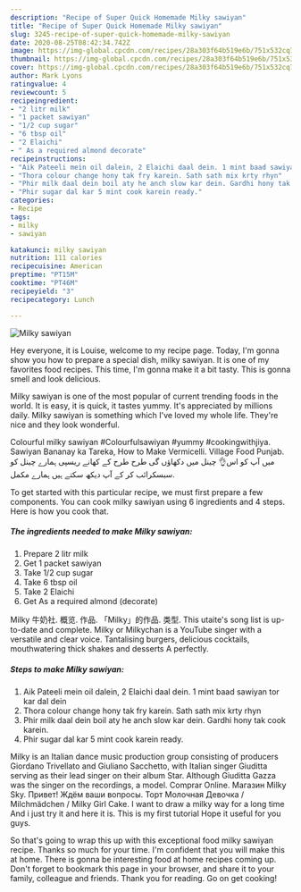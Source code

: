 ```yaml
---
description: "Recipe of Super Quick Homemade Milky sawiyan"
title: "Recipe of Super Quick Homemade Milky sawiyan"
slug: 3245-recipe-of-super-quick-homemade-milky-sawiyan
date: 2020-08-25T08:42:34.742Z
image: https://img-global.cpcdn.com/recipes/28a303f64b519e6b/751x532cq70/milky-sawiyan-recipe-main-photo.jpg
thumbnail: https://img-global.cpcdn.com/recipes/28a303f64b519e6b/751x532cq70/milky-sawiyan-recipe-main-photo.jpg
cover: https://img-global.cpcdn.com/recipes/28a303f64b519e6b/751x532cq70/milky-sawiyan-recipe-main-photo.jpg
author: Mark Lyons
ratingvalue: 4
reviewcount: 5
recipeingredient:
- "2 litr milk"
- "1 packet sawiyan"
- "1/2 cup sugar"
- "6 tbsp oil"
- "2 Elaichi"
- " As a required almond decorate"
recipeinstructions:
- "Aik Pateeli mein oil dalein, 2 Elaichi daal dein. 1 mint baad sawiyan tor kar dal dein"
- "Thora colour change hony tak fry karein. Sath sath mix krty rhyn"
- "Phir milk daal dein boil aty he anch slow kar dein. Gardhi hony tak cook karein."
- "Phir sugar dal kar 5 mint cook karein ready."
categories:
- Recipe
tags:
- milky
- sawiyan

katakunci: milky sawiyan 
nutrition: 111 calories
recipecuisine: American
preptime: "PT15M"
cooktime: "PT46M"
recipeyield: "3"
recipecategory: Lunch

---
```



![Milky sawiyan](https://img-global.cpcdn.com/recipes/28a303f64b519e6b/751x532cq70/milky-sawiyan-recipe-main-photo.jpg)

Hey everyone, it is Louise, welcome to my recipe page. Today, I'm gonna show you how to prepare a special dish, milky sawiyan. It is one of my favorites food recipes. This time, I'm gonna make it a bit tasty. This is gonna smell and look delicious.

Milky sawiyan is one of the most popular of current trending foods in the world. It is easy, it is quick, it tastes yummy. It's appreciated by millions daily. Milky sawiyan is something which I've loved my whole life. They're nice and they look wonderful.

Colourful milky sawiyan #Colourfulsawiyan #yummy #cookingwithjiya. Sawiyan Bananay ka Tareka, How to Make Vermicelli. Village Food Punjab. میں آپ کو اس👌 چینل میں دکھاؤں گی طرح طرح کے کھانے ریسپی ہمارے چینل کو سبسکرائب کر کے آپ دیکھ سکتے ہیں ہمارے مکمل.


To get started with this particular recipe, we must first prepare a few components. You can cook milky sawiyan using 6 ingredients and 4 steps. Here is how you cook that.

<!--inarticleads1-->

##### The ingredients needed to make Milky sawiyan:

1. Prepare 2 litr milk
1. Get 1 packet sawiyan
1. Take 1/2 cup sugar
1. Take 6 tbsp oil
1. Take 2 Elaichi
1. Get  As a required almond (decorate)


Milky 牛奶社. 概览. 作品. 「Milky」的作品. 类型. This utaite&#39;s song list is up-to-date and complete. Milky or Milkychan is a YouTube singer with a versatile and clear voice. Tantalising burgers, delicious cocktails, mouthwatering thick shakes and desserts A perfectly. 

<!--inarticleads2-->

##### Steps to make Milky sawiyan:

1. Aik Pateeli mein oil dalein, 2 Elaichi daal dein. 1 mint baad sawiyan tor kar dal dein
1. Thora colour change hony tak fry karein. Sath sath mix krty rhyn
1. Phir milk daal dein boil aty he anch slow kar dein. Gardhi hony tak cook karein.
1. Phir sugar dal kar 5 mint cook karein ready.


Milky is an Italian dance music production group consisting of producers Giordano Trivellato and Giuliano Sacchetto, with Italian singer Giuditta serving as their lead singer on their album Star. Although Giuditta Gazza was the singer on the recordings, a model. Comprar Online. Магазин Milky Sky. Привет! Ждём ваши вопросы. Торт Молочная Девочка / Milchmädchen / Milky Girl Cake. I want to draw a milky way for a long time And i just try it and here it is. This is my first tutorial Hope it useful for you guys. 

So that's going to wrap this up with this exceptional food milky sawiyan recipe. Thanks so much for your time. I'm confident that you will make this at home. There is gonna be interesting food at home recipes coming up. Don't forget to bookmark this page in your browser, and share it to your family, colleague and friends. Thank you for reading. Go on get cooking!
